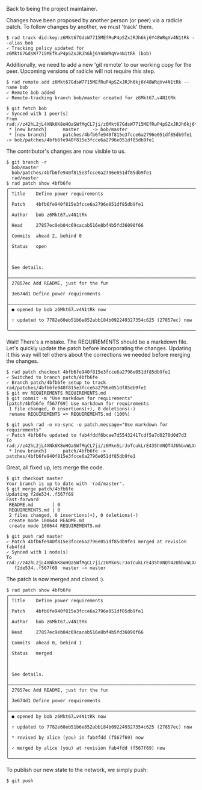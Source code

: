 Back to being the project maintainer.

Changes have been proposed by another person (or peer) via a radicle patch.  To
follow changes by another, we must 'track' them.

```
$ rad track did:key:z6Mkt67GdsW7715MEfRuP4pSZxJRJh6kj6Y48WRqVv4N1tRk --alias bob
✓ Tracking policy updated for z6Mkt67GdsW7715MEfRuP4pSZxJRJh6kj6Y48WRqVv4N1tRk (bob)
```

Additionally, we need to add a new 'git remote' to our working copy for the
peer.  Upcoming versions of radicle will not require this step.

```
$ rad remote add z6Mkt67GdsW7715MEfRuP4pSZxJRJh6kj6Y48WRqVv4N1tRk --name bob
✓ Remote bob added
✓ Remote-tracking branch bob/master created for z6Mkt67…v4N1tRk
```

``` (stderr)
$ git fetch bob
✓ Synced with 1 peer(s)
From rad://z42hL2jL4XNk6K8oHQaSWfMgCL7ji/z6Mkt67GdsW7715MEfRuP4pSZxJRJh6kj6Y48WRqVv4N1tRk
 * [new branch]      master     -> bob/master
 * [new branch]      patches/4bfb6fe940f815e3fcce6a2796e051df85db9fe1 -> bob/patches/4bfb6fe940f815e3fcce6a2796e051df85db9fe1
```

The contributor's changes are now visible to us.

```
$ git branch -r
  bob/master
  bob/patches/4bfb6fe940f815e3fcce6a2796e051df85db9fe1
  rad/master
$ rad patch show 4bfb6fe
╭─────────────────────────────────────────────────────────────────────╮
│ Title    Define power requirements                                  │
│ Patch    4bfb6fe940f815e3fcce6a2796e051df85db9fe1                   │
│ Author   bob z6Mkt67…v4N1tRk                                        │
│ Head     27857ec9eb04c69cacab516e8bf4b5fd36090f66                   │
│ Commits  ahead 2, behind 0                                          │
│ Status   open                                                       │
│                                                                     │
│ See details.                                                        │
├─────────────────────────────────────────────────────────────────────┤
│ 27857ec Add README, just for the fun                                │
│ 3e674d1 Define power requirements                                   │
├─────────────────────────────────────────────────────────────────────┤
│ ● opened by bob z6Mkt67…v4N1tRk now                                 │
│ ↑ updated to 7782e60eb51b6e852abb184b092249327354c625 (27857ec) now │
╰─────────────────────────────────────────────────────────────────────╯
```

Wait! There's a mistake.  The REQUIREMENTS should be a markdown file.  Let's
quickly update the patch before incorporating the changes.  Updating it this
way will tell others about the corrections we needed before merging the
changes.

```
$ rad patch checkout 4bfb6fe940f815e3fcce6a2796e051df85db9fe1
✓ Switched to branch patch/4bfb6fe
✓ Branch patch/4bfb6fe setup to track rad/patches/4bfb6fe940f815e3fcce6a2796e051df85db9fe1
$ git mv REQUIREMENTS REQUIREMENTS.md
$ git commit -m "Use markdown for requirements"
[patch/4bfb6fe f567f69] Use markdown for requirements
 1 file changed, 0 insertions(+), 0 deletions(-)
 rename REQUIREMENTS => REQUIREMENTS.md (100%)
```
``` (stderr)
$ git push rad -o no-sync -o patch.message="Use markdown for requirements"
✓ Patch 4bfb6fe updated to fab4fddf6bcae7d55432417cdf5a7d0270d0d7d3
To rad://z42hL2jL4XNk6K8oHQaSWfMgCL7ji/z6MknSLrJoTcukLrE435hVNQT4JUhbvWLX4kUzqkEStBU8Vi
 * [new branch]      patch/4bfb6fe -> patches/4bfb6fe940f815e3fcce6a2796e051df85db9fe1
```

Great, all fixed up, lets merge the code.

```
$ git checkout master
Your branch is up to date with 'rad/master'.
$ git merge patch/4bfb6fe
Updating f2de534..f567f69
Fast-forward
 README.md       | 0
 REQUIREMENTS.md | 0
 2 files changed, 0 insertions(+), 0 deletions(-)
 create mode 100644 README.md
 create mode 100644 REQUIREMENTS.md
```
``` (stderr)
$ git push rad master
✓ Patch 4bfb6fe940f815e3fcce6a2796e051df85db9fe1 merged at revision fab4fdd
✓ Synced with 1 node(s)
To rad://z42hL2jL4XNk6K8oHQaSWfMgCL7ji/z6MknSLrJoTcukLrE435hVNQT4JUhbvWLX4kUzqkEStBU8Vi
   f2de534..f567f69  master -> master
```

The patch is now merged and closed :).

```
$ rad patch show 4bfb6fe
╭─────────────────────────────────────────────────────────────────────╮
│ Title    Define power requirements                                  │
│ Patch    4bfb6fe940f815e3fcce6a2796e051df85db9fe1                   │
│ Author   bob z6Mkt67…v4N1tRk                                        │
│ Head     27857ec9eb04c69cacab516e8bf4b5fd36090f66                   │
│ Commits  ahead 0, behind 1                                          │
│ Status   merged                                                     │
│                                                                     │
│ See details.                                                        │
├─────────────────────────────────────────────────────────────────────┤
│ 27857ec Add README, just for the fun                                │
│ 3e674d1 Define power requirements                                   │
├─────────────────────────────────────────────────────────────────────┤
│ ● opened by bob z6Mkt67…v4N1tRk now                                 │
│ ↑ updated to 7782e60eb51b6e852abb184b092249327354c625 (27857ec) now │
│ * revised by alice (you) in fab4fdd (f567f69) now                   │
│ ✓ merged by alice (you) at revision fab4fdd (f567f69) now           │
╰─────────────────────────────────────────────────────────────────────╯
```

To publish our new state to the network, we simply push:

```
$ git push
```
